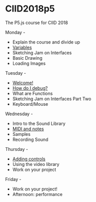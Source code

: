 # CIID2018p5
The P5.js course for CIID 2018

Monday - 

  * Explain the course and divide up
  * [Variables](/CIID2018p5/variables)
  * Sketching Jam on Interfaces
  * Basic Drawing
  * Loading Images

Tuesday - 

  * [Welcome!](https://docs.google.com/presentation/d/1-mCoQY1DI_YerSKSJnKx5Ll5G8LBtsNX9pa5OZHyHLI/edit?usp=sharing)
  * [How do I debug?](https://docs.google.com/presentation/d/1aO17BFwzLsxWvytMqbmU6YrRVdhP4K0tA44eC2r6HmQ/edit?usp=sharing)
  * What are Functions
  * Sketching Jam on Interfaces Part Two 
  * Keyboard/Mouse

Wednesday -

  * Intro to the Sound Library
  * [MIDI and notes](/CIID2018p5/notes)
  * Samples
  * Recording Sound

Thursday - 

  * [Adding controls](https://docs.google.com/presentation/d/1W8F8W2Z2OExRgOhqkdYtpIaenhohBva9wiJDwSVNhdU/edit?usp=sharing)
  * Using the video library
  * Work on your project

Friday - 

  * Work on your project!
  * Afternoon: performance
